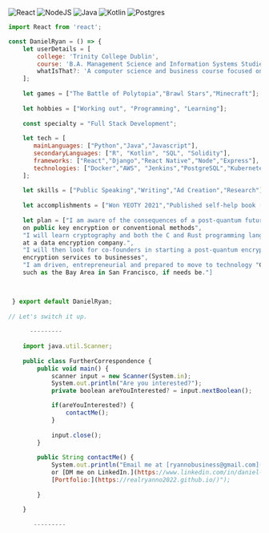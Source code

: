 ![React](https://img.shields.io/badge/react-%2320232a.svg?style=for-the-badge&logo=react&logoColor=%2361DAFB) ![NodeJS](https://img.shields.io/badge/node.js-6DA55F?style=for-the-badge&logo=node.js&logoColor=white) ![Java](https://img.shields.io/badge/java-%23ED8B00.svg?style=for-the-badge&logo=openjdk&logoColor=white) ![Kotlin](https://img.shields.io/badge/kotlin-%237F52FF.svg?style=for-the-badge&logo=kotlin&logoColor=white) ![Postgres](https://img.shields.io/badge/postgres-%23316192.svg?style=for-the-badge&logo=postgresql&logoColor=white) 
```javascript
import React from 'react';

const DanielRyan = () => {
    let userDetails = [
        college: 'Trinity College Dublin',
        course: 'B.A. Management Science and Information Systems Studies',
        whatIsThat?: 'A computer science and business course focused on modern quantiative methods'
    ];
    
    let games = ["The Battle of Polytopia","Brawl Stars","Minecraft"];
    
    let hobbies = ["Working out", "Programming", "Learning"];
    
    const specialty = "Full Stack Development";
    
    let tech = [
       mainLanguages: ["Python","Java","Javascript"],
       secondaryLanguages: ["R", "Kotlin", "SQL", "Solidity"],
       frameworks: ["React","Django","React Native","Node","Express"],
       technologies: ["Docker","AWS", "Jenkins","PostgreSQL","Kubernetes"]
    ];
    
    let skills = ["Public Speaking","Writing","Ad Creation","Research"];
    
    let accomplishments = ["Won YEOTY 2021","Published self-help book (Memento Mori)","Created a range of Shopify stores"];
       
    let plan = ["I am aware of the consequences of a post-quantum future where we can no longer rely 
    on public key encryption or conventional methods",
    "I will learn cryptography and both the C and Rust programming languages to then secure an intenrship
    at a data encryption company.",
    "I will then look for co-founders in starting a post-quantum encryption company which provides post-quantum 
    encryption services to businesses",
    "I am driven, entrepreneurial and prepared to move to technology "Ground Zero" locations 
    such as the Bay Area in San Francisco, if needs be."]

  

 } export default DanielRyan;
 
// Let's switch it up.
    
      ---------
    
    import java.util.Scanner;
    
    public class FurtherCorrespondence {
        public void main() {
            scanner input = new Scanner(System.in);
            System.out.println("Are you interested?");
            private boolean areYouInterested? = input.nextBoolean();

            if(areYouInterested?) {
                contactMe();
            }
            
            input.close();
        }
        
        public String contactMe() {
            System.out.println("Email me at [ryannobusiness@gmail.com](mailto:ryannobusiness@gmail.com),
            or [DM me on LinkedIn.](https://www.linkedin.com/in/daniel-ryan-8957a5186/).
            [Portfolio:](https://realryanno2022.github.io/)");
        
        }
        
    }
    
       ---------
    
    
    
```

